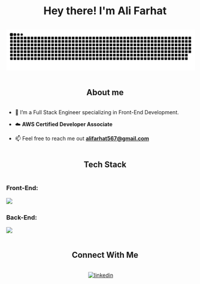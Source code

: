 <!--h1 without bottom border-->
<div id="user-content-toc">
<ul align="center">
<summary><h1 style="display: inline-block">Hey there! I'm Ali Farhat</h1></summary>
</ul>
</div>

 

<!--- snake -->
<div align="center">
<img  src="https://github.com/1999AZZAR/1999AZZAR/blob/main/resources/img/grid-snake.svg"
       alt="snake" /></a>
</div>

 

<!--h2 without bottom border-->
<div id="user-content-toc">
<ul align="center">
<summary><h2 style="display: inline-block">About me</h2></summary>
</ul>
</div>

 


<!--Intro start-->
- 🔭 I’m a Full Stack Engineer specializing in Front-End Development.

- ☁️ **AWS Certified Developer Associate**

 

- 📫 Feel free to reach me out **alifarhat567@gmail.com**
<!--Intro end-->

 

 

<!--h1 without bottom border-->
<div id="user-content-toc">
<ul align="center">
<summary><h2 style="display: inline-block">Tech Stack</h2></summary>
</ul>
</div>
<!--tech stack icons-->
<div>
<h3>Front-End:</h3>
<a href="https://skillicons.dev">
<img src="https://skillicons.dev/icons?i=react,angular,css,scss,html,bootstrap,jquery,jest,materialui" />
</a>
</div>

 

<div>
<h3>Back-End:</h3>
<a href="https://skillicons.dev">
<img src="https://skillicons.dev/icons?i=nodejs,java,c,kafka" />
</a>
</div>

 


<!-- Connect with me -->
<!--h2 without bottom border-->
<div id="user-content-toc">
<ul align="center">
<summary><h2 style="display: inline-block">Connect With Me</h2></summary>
</ul>
<!--icons and links-->
<p align="center">
<a href="https://www.linkedin.com/in/CostaKondakji/" target="blank"><img align="center" src="https://user-images.githubusercontent.com/88904952/234979284-68c11d7f-1acc-4f0c-ac78-044e1037d7b0.png" alt="linkedin" height="50" width="50" /></a>
</p>
</div>
